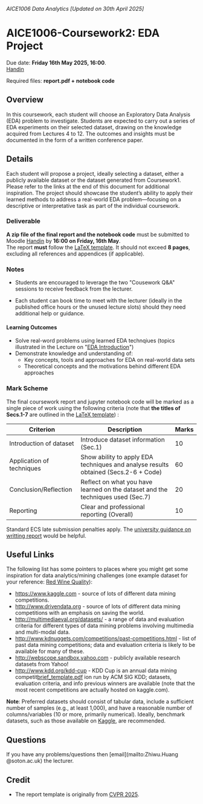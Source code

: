 *AICE1006 Data Analytics [Updated on 30th April 2025]*

# AICE1006-Coursework2: EDA Project

Due date: **Friday 16th May 2025, 16:00**.  
[Handin](https://moodle.ecs.soton.ac.uk/mod/assign/view.php?id=12844)

Required files: **report.pdf + notebook code**

## Overview
In this coursework, each student will choose an Exploratory Data Analysis (EDA) problem to investigate. Students are expected to carry out a series of EDA experiments on their selected dataset, drawing on the knowledge acquired from Lectures 4 to 12. The outcomes and insights must be documented in the form of a written conference paper.


## Details

Each student will propose a project, ideally selecting a dataset, either a publicly available dataset or the dataset generated from Coursework1. Please refer to the links at the end of this document for additional inspiration. The project should showcase the student’s ability to apply their learned methods to address a real-world EDA problem—focusing on a descriptive or interpretative task as part of the individual coursework.

### Deliverable 

**A zip file of the final report and the notebook code** must be submitted to Moodle [Handin](https://moodle.ecs.soton.ac.uk/mod/assign/view.php?id=12844) by **16:00 on Friday, 16th May**.  
  The report **must** follow the [LaTeX template](https://github.com/zhiwu-huang/AICE1006-Data-Analytics-EDA/blob/main/CW_template.zip). It should not exceed **8 pages**, excluding all references and appendices (if applicable).  

### Notes
* Students are encouraged to leverage the two "Cousework Q&A" sessions to receive feedback from the lecturer.

* Each student can book time to meet with the lecturer (ideally in the published office hours or the unused lecture slots) should they need additional help or guidance.

#### Learning Outcomes

* Solve real-word problems using learned EDA technqiues (topics illustrated in the Lecture on "[EDA Introduction](https://moodle.ecs.soton.ac.uk/course/view.php?id=122)")
* Demonstrate knowledge and understanding of:
	- Key concepts, tools and approaches for EDA on real-world data sets
	- Theoretical concepts and the motivations behind different EDA approaches

### Mark Scheme

The final coursework report and jupyter notebook code will be marked as a single piece of work using the following criteria (note that **the titles of Secs.1-7** are outlined in the [LaTeX template](https://github.com/zhiwu-huang/AICE1006-Data-Analytics-EDA/blob/main/CW_template.zip)) :

Criterion                    | Description                                                                                | Marks
-----------------------------|--------------------------------------------------------------------------------------------|-------
Introduction of dataset      | Introduce dataset information (Sec.1)                                                      | 10
Application of techniques    | Show ability to apply EDA techniques and analyse results obtained (Secs.2-6 + Code)        | 60
Conclusion/Reflection        | Reflect on what you have learned on the dataset and the techniques used (Sec.7)		  | 20
Reporting                    | Clear and professional reporting (Overall)                                                 | 10

Standard ECS late submission penalties apply. The [university guidance on writting report](https://library.soton.ac.uk/writinglabreports) would be helpful.

## Useful Links
The following list has some pointers to places where you might get some inspiration for data analytics/mining challenges (one example dataset for your reference: [Red Wine Quality](https://www.kaggle.com/datasets/uciml/red-wine-quality-cortez-et-al-2009)):

* https://www.kaggle.com - source of lots of different data mining competitions.
* http://www.drivendata.org - source of lots of different data mining competitions with an emphasis on saving the world.
* http://multimediaeval.org/datasets/ - a range of data and evaluation criteria for different types of data mining problems involving multimedia and multi-modal data.
* http://www.kdnuggets.com/competitions/past-competitions.html - list of past data mining competitions; data and evaluation criteria is likely to be available for many of these.
* http://webscope.sandbox.yahoo.com - publicly available research datasets from Yahoo!
* http://www.kdd.org/kdd-cup - KDD Cup is an annual data mining competit[brief_template.pdf](https://github.com/jonhare/COMP6237/files/8068609/brief_template.pdf)
ion run by ACM SIG KDD; datasets, evaluation criteria, and info previous winners are available (note that the most recent competitions are actually hosted on kaggle.com).

**Note**: Preferred datasets should consist of tabular data, include a sufficient number of samples (e.g., at least 1,000), and have a reasonable number of columns/variables (10 or more, primarily numerical). Ideally, benchmark datasets, such as those available on [Kaggle](https://www.kaggle.com/datasets?topic=benchmarkDataset), are recommended.  

## Questions
If you have any problems/questions then [email](mailto:Zhiwu.Huang @soton.ac.uk) the lecturer.

## Credit

* The report template is originally from [CVPR 2025](https://cvpr.thecvf.com/Conferences/2025/AuthorGuidelines).

